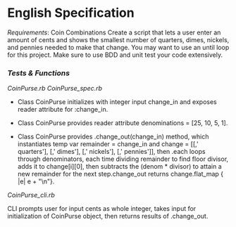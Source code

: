 # English Specification

_Requirements_: Coin Combinations
Create a script that lets a user enter an amount of cents and shows the smallest number of quarters, dimes, nickels, and pennies needed to make that change. You may want to use an until loop for this project. Make sure to use BDD and unit test your code extensively.

### _Tests & Functions_

_CoinPurse.rb_
_CoinPurse\_spec.rb_

* Class CoinPurse initializes with integer input change_in and exposes reader attribute for :change_in.

* Class CoinPurse provides reader attribute denominations = [25, 10, 5, 1].

* Class CoinPurse provides .change_out(change_in) method, which instantiates temp var remainder = change_in and change = 
[[,' quarters'],
[,' dimes'],
[,' nickels'],
[,' pennies']], 
then .each loops through denominators, each time dividing remainder to find floor divisor, adds it to change[i][0], then subtracts the (denom * divisor) to attain a new remainder for the next step.change_out returns change.flat_map { |e| e + "\n"}.

_CoinPurse\_cli.rb_

CLI prompts user for input cents as whole integer, takes input for initialization of CoinPurse object, then returns results of .change_out.
